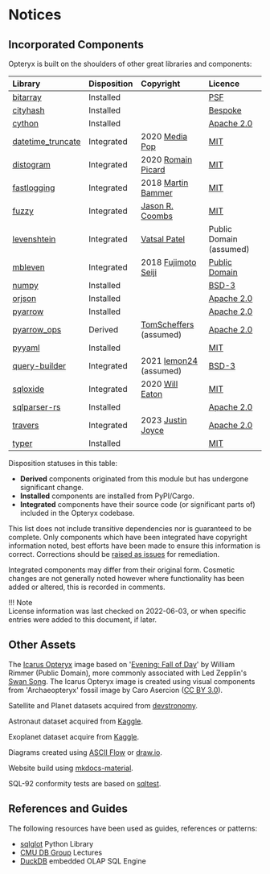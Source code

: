 # Notices

## Incorporated Components

Opteryx is built on the shoulders of other great libraries and components:

Library           | Disposition       | Copyright            | Licence   
:---------------- | :---------------- | :------------------- | :--------------- 
[bitarray](https://github.com/ilanschnell/bitarray)        | Installed   |  | [PSF](https://github.com/ilanschnell/bitarray/blob/master/LICENSE)  
[cityhash](https://github.com/escherba/python-cityhash)    | Installed   |  | [Bespoke](https://github.com/escherba/python-cityhash/blob/master/LICENSE)  
[cython](https://github.com/cython/cython)                 | Installed   |  | [Apache 2.0](https://github.com/cython/cython/blob/master/LICENSE.txt)
[datetime_truncate](https://github.com/mediapop/datetime_truncate) | Integrated | 2020 [Media Pop](https://github.com/mediapop) | [MIT](https://github.com/mediapop/datetime_truncate/blob/master/LICENSE)
[distogram](https://github.com/maki-nage/distogram)        | Integrated  | 2020 [Romain Picard](https://github.com/MainRo) | [MIT](https://github.com/maki-nage/distogram/blob/master/LICENSE.txt)
[fastlogging](https://github.com/brmmm3/fastlogging)       | Integrated  | 2018 [Martin Bammer](https://github.com/brmmm3) | [MIT](https://github.com/brmmm3/fastlogging/blob/master/LICENSE.txt)
[fuzzy](https://github.com/yougov/fuzzy)                   | Integrated  | [Jason R. Coombs](https://github.com/jaraco) | [MIT](https://github.com/yougov/fuzzy/blob/master/LICENSE)
[levenshtein](https://gist.github.com/vatsal220/6aefbc245216bc9f2da8556f42e1c89c#file-lev_dist-py) | Integrated | [Vatsal Patel](https://gist.github.com/vatsal220) | Public Domain (assumed)
[mbleven](https://github.com/fujimotos/mbleven)            | Integrated  | 2018 [Fujimoto Seiji](https://github.com/fujimotos) | [Public Domain](https://github.com/fujimotos/mbleven/blob/master/LICENSE)
[numpy](https://github.com/numpy/numpy)                    | Installed   |  | [BSD-3](https://github.com/numpy/numpy/blob/main/LICENSE.txt)
[orjson](https://github.com/ijl/orjson)                    | Installed   |  | [Apache 2.0](https://github.com/ijl/orjson/blob/master/LICENSE-APACHE)
[pyarrow](https://github.com/apache/arrow/)                | Installed   |  | [Apache 2.0](https://github.com/apache/arrow/blob/master/LICENSE.txt)
[pyarrow_ops](https://github.com/TomScheffers/pyarrow_ops) | Derived  | [TomScheffers](https://github.com/TomScheffers) (assumed) | [Apache 2.0](https://github.com/TomScheffers/pyarrow_ops/blob/main/LICENSE)
[pyyaml](https://pyyaml.org/)                              | Installed   |  | [MIT](https://github.com/yaml/pyyaml/blob/master/LICENSE)
[query-builder](https://death.andgravity.com/query-builder-how) | Integrated | 2021 [lemon24](https://github.com/lemon24) (assumed) | [BSD-3](https://github.com/lemon24/reader/blob/15121f667a6f2e388f0072a3fcd715f533883899/LICENSE)
[sqloxide](https://github.com/wseaton/sqloxide)            | Integrated  | 2020 [Will Eaton](https://github.com/wseaton) | [MIT](https://github.com/wseaton/sqloxide/blob/master/LICENSE)
[sqlparser-rs](https://github.com/sqlparser-rs/sqlparser-rs) | Installed |  | [Apache 2.0](https://github.com/sqlparser-rs/sqlparser-rs/blob/main/LICENSE.TXT)
[travers](https://github.com/joocer/travers)               | Integrated  | 2023 [Justin Joyce](https://github.com/joocer)  | [Apache 2.0](https://github.com/joocer/travers/blob/main/LICENSE)
[typer](https://github.com/tiangolo/typer)                 | Installed   |   | [MIT](https://github.com/tiangolo/typer/blob/master/LICENSE)

Disposition statuses in this table:

- **Derived** components originated from this module but has undergone significant change.  
- **Installed** components are installed from PyPI/Cargo.  
- **Integrated** components have their source code (or significant parts of) included in the Opteryx codebase.  

This list does not include transitive dependencies nor is guaranteed to be complete. Only components which have been integrated have copyright information noted, best efforts have been made to ensure this information is correct. Corrections should be [raised as issues](https://github.com/mabel-dev/opteryx/issues/new?assignees=joocer&labels=Bug+%F0%9F%AA%B2&template=bug_report.md&title=%F0%9F%AA%B2) for remediation. 

Integrated components may differ from their original form. Cosmetic changes are not generally noted however where functionality has been added or altered, this is recorded in comments. 

!!! Note   
    License information was last checked on 2022-06-03, or when specific entries were added to this document, if later.

## Other Assets

The [Icarus Opteryx](../../icarus-opteryx.png) image based on '[Evening: Fall of Day](https://collections.mfa.org/objects/30905)' by William Rimmer (Public Domain), more commonly associated with Led Zepplin's [Swan Song](https://en.wikipedia.org/wiki/Swan_Song_Records). The Icarus Opteryx image is created using visual components from 'Archaeopteryx' fossil image by Caro Asercion ([CC BY 3.0](https://github.com/game-icons/icons/blob/master/license.txt)).

Satellite and Planet datasets acquired from [devstronomy](https://github.com/devstronomy/nasa-data-scraper/tree/f610e541a053f05e26573570604aed50b358cc43/data/json).

Astronaut dataset acquired from [Kaggle](https://www.kaggle.com/nasa/astronaut-yearbook).

Exoplanet dataset acquire from [Kaggle](https://www.kaggle.com/datasets/nasa/kepler-exoplanet-search-results).

Diagrams created using [ASCII Flow](https://asciiflow.com/) or [draw.io](https://github.com/jgraph/drawio).

Website build using [mkdocs-material](https://github.com/squidfunk/mkdocs-material).

SQL-92 conformity tests are based on [sqltest](https://github.com/elliotchance/sqltest).

## References and Guides

The following resources have been used as guides, references or patterns:

- [sqlglot](https://github.com/tobymao/sqlglot) Python Library
- [CMU DB Group](https://www.youtube.com/c/CMUDatabaseGroup) Lectures
- [DuckDB](https://duckdb.org/) embedded OLAP SQL Engine